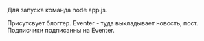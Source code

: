 Для запуска команда node app.js.

Присутсвует блоггер. Eventer - туда выкладывает новость, пост. Подписчики подписанны на Eventer.
